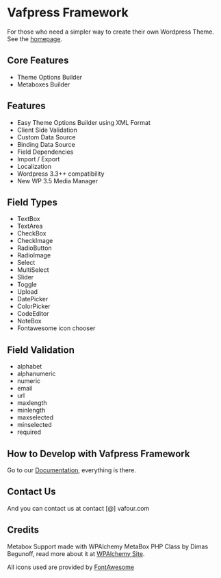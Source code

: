 # Vafpress Framework

For those who need a simpler way to create their own Wordpress Theme. See the [homepage](http://vafpress.com/vafpress-framework/).

## Core Features

* Theme Options Builder
* Metaboxes Builder

## Features

* Easy Theme Options Builder using XML Format
* Client Side Validation
* Custom Data Source
* Binding Data Source
* Field Dependencies
* Import / Export
* Localization
* Wordpress 3.3++ compatibility
* New WP 3.5 Media Manager

## Field Types

* TextBox
* TextArea
* CheckBox
* CheckImage
* RadioButton
* RadioImage
* Select
* MultiSelect
* Slider
* Toggle
* Upload
* DatePicker
* ColorPicker
* CodeEditor
* NoteBox
* Fontawesome icon chooser

## Field Validation

* alphabet
* alphanumeric
* numeric
* email
* url
* maxlength
* minlength
* maxselected
* minselected
* required

## How to Develop with Vafpress Framework

Go to our [Documentation](http://vafpress.com/documentation/vafpress-framework/), everything is there.

## Contact Us

And you can contact us at contact [@] vafour.com

## Credits

Metabox Support made with WPAlchemy MetaBox PHP Class by Dimas Begunoff, read more about it at [WPAlchemy Site](http://www.farinspace.com/wpalchemy-metabox/).

All icons used are provided by [FontAwesome](http://fortawesome.github.com/Font-Awesome/)